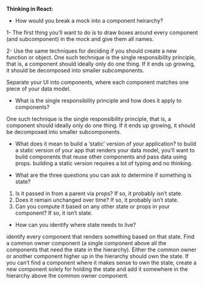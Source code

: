 **Thinking in React:**


- How would you break a mock into a component heirarchy?

1- The first thing you’ll want to do is to draw boxes around every component (and subcomponent) in the mock and give them all names.

2- Use the same techniques for deciding if you should create a new function or object. One such technique is the single responsibility principle, that is, a component should ideally only do one thing. If it ends up growing, it should be decomposed into smaller subcomponents.

 Separate your UI into components, where each component matches one piece of your data model.

- What is the single responsibility principle and how does it apply to components?

One such technique is the single responsibility principle, that is, a component should ideally only do one thing. If it ends up growing, it should be decomposed into smaller subcomponents.

- What does it mean to build a ‘static’ version of your application?
to build a static version of your app that renders your data model, you’ll want to build components that reuse other components and pass data using props. 
 building a static version requires a lot of typing and no thinking.

- What are the three questions you can ask to determine if something is state?

1. Is it passed in from a parent via props? If so, it probably isn’t state.
2. Does it remain unchanged over time? If so, it probably isn’t state.
3. Can you compute it based on any other state or props in your component? If so, it isn’t state.

- How can you identify where state needs to live?

identify every component that renders something based on that state.
Find a common owner component (a single component above all the components that need the state in the hierarchy).
Either the common owner or another component higher up in the hierarchy should own the state.
If you can’t find a component where it makes sense to own the state, create a new component solely for holding the state and add it somewhere in the hierarchy above the common owner component.
